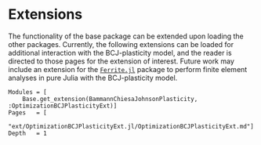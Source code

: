 # Extensions
The functionality of the base package can be extended upon loading the other packages.
Currently, the following extensions can be loaded for additional interaction with the BCJ-plasticity model, and the reader is directed to those pages for the extension of interest.
Future work may include an extension for the [`Ferrite.jl`](https://github.com/Ferrite-FEM/Ferrite.jl.git) package to perform finite element analyses in pure Julia with the BCJ-plasticity model.

```@contents
Modules = [
    Base.get_extension(BammannChiesaJohnsonPlasticity, :OptimizationBCJPlasticityExt)]
Pages   = [
    "ext/OptimizationBCJPlasticityExt.jl/OptimizationBCJPlasticityExt.md"]
Depth   = 1
```
